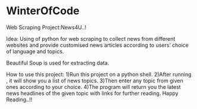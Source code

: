 # WinterOfCode
Web Scraping Project:News4U..!

Idea:
Using of python for web scraping to collect news from different websites and 
provide customised news articles according to users’ choice of language and topics.

Beautiful Soup is used for extracting data.

How to use this project:
1)Run this project on a python shell.
2)After running , it will show you a list of news topics.
3)Then enter any topic from given ones according to your choice.
4)The program will return you the latest news headlines of the given topic with links for further reading.
Happy Reading..!!
